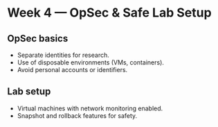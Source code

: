 # Week 4 — OpSec & Safe Lab Setup

## OpSec basics
- Separate identities for research.
- Use of disposable environments (VMs, containers).
- Avoid personal accounts or identifiers.

## Lab setup
- Virtual machines with network monitoring enabled.
- Snapshot and rollback features for safety.
